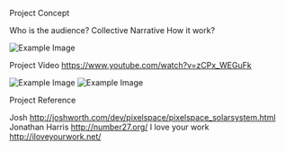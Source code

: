 Project Concept

Who is the audience?
Collective Narrative
How it work?


![Example Image](http://feng-yuting.com/wp-content/uploads/2014/02/vlcsnap-2014-02-03-11h50m53s126.png "Example Image")

Project Video
https://www.youtube.com/watch?v=zCPx_WEGuFk

![Example Image](http://feng-yuting.com/wp-content/uploads/2014/03/302_332014_221649.gif "Example Image")
![Example Image](http://feng-yuting.com/wp-content/uploads/2014/03/1981778_10152248302757980_1527369805_n.jpg "Example Image")


Project Reference


Josh http://joshworth.com/dev/pixelspace/pixelspace_solarsystem.html
Jonathan Harris
http://number27.org/
I love your work
http://iloveyourwork.net/



